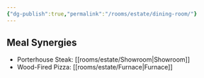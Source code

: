 ```yaml
---
{"dg-publish":true,"permalink":"/rooms/estate/dining-room/"}
---
```


## Meal Synergies
* Porterhouse Steak: [[rooms/estate/Showroom\|Showroom]]
* Wood-Fired Pizza: [[rooms/estate/Furnace\|Furnace]]

